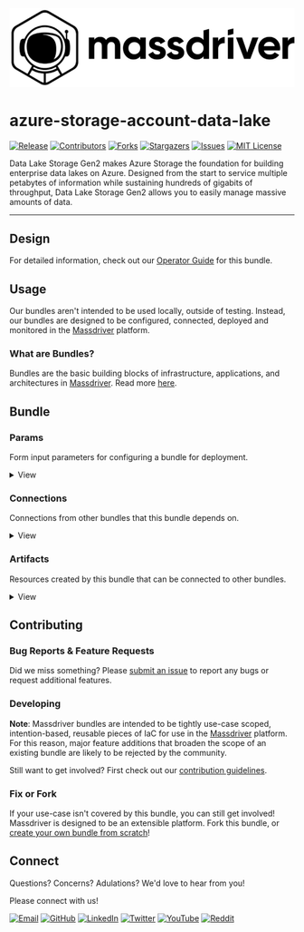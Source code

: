 [![Massdriver][logo]][website]

# azure-storage-account-data-lake

[![Release][release_shield]][release_url]
[![Contributors][contributors_shield]][contributors_url]
[![Forks][forks_shield]][forks_url]
[![Stargazers][stars_shield]][stars_url]
[![Issues][issues_shield]][issues_url]
[![MIT License][license_shield]][license_url]


Data Lake Storage Gen2 makes Azure Storage the foundation for building enterprise data lakes on Azure. Designed from the start to service multiple petabytes of information while sustaining hundreds of gigabits of throughput, Data Lake Storage Gen2 allows you to easily manage massive amounts of data.


---

## Design

For detailed information, check out our [Operator Guide](operator.md) for this bundle.

## Usage

Our bundles aren't intended to be used locally, outside of testing. Instead, our bundles are designed to be configured, connected, deployed and monitored in the [Massdriver][website] platform.

### What are Bundles?

Bundles are the basic building blocks of infrastructure, applications, and architectures in [Massdriver][website]. Read more [here](https://docs.massdriver.cloud/concepts/bundles).

## Bundle

### Params

Form input parameters for configuring a bundle for deployment.

<details>
<summary>View</summary>

<!-- PARAMS:START -->
## Properties

- **`account`** *(object)*
  - **`access_tier`** *(string)*: How frequently will the data be accessed? Hot data is accessed frequently, while cool data is accessed less frequently. Hot data is cheaper to write to, but costs more to store. Cool data is more expensive to write to, but costs less to store. Must be one of: `['Hot', 'Cool']`. Default: `Hot`.
  - **`region`** *(string)*: The region where the storage account will be created. **Cannot be changed after deployment**.
  - **`tier`** *(string)*: The performance tier of the storage account. **Premium storage accounts do not support geo-replication**. [Learn more](https://learn.microsoft.com/en-us/azure/storage/common/storage-account-overview). **Cannot be changed after deployment**. Must be one of: `['Standard', 'Premium']`. Default: `Standard`.
- **`monitoring`** *(object)*
  - **`mode`** *(string)*: Enable and customize Function App metric alarms. Default: `AUTOMATED`.
    - **One of**
      - Automated
      - Custom
      - Disabled
- **`redundancy`** *(object)*
  - **`data_protection`** *(integer)*: Set the number of days to allow data recovery if data is deleted (minimum 1, maximum 365). Minimum: `1`. Maximum: `365`. Default: `7`.
  - **`replication_type`** *(string)*
    - **One of**
      - Local-redundant storage
      - Geo-redundant storage
      - Geo-redundant storage (read-access)
      - Zone-redundant storage
      - Geo-zone-redundant storage
      - Geo-zone-redundant storage (read-access)
  - **`zone_redundancy`** *(boolean)*: Enable zone redundancy for the storage account. **Cannot be changed after deployment**. Default: `False`.
## Examples

  ```json
  {
      "__name": "Development",
      "redundancy": {
          "data_protection": true,
          "data_protection_days": 7
      }
  }
  ```

  ```json
  {
      "__name": "Production",
      "redundancy": {
          "data_protection": true,
          "data_protection_days": 365
      }
  }
  ```

<!-- PARAMS:END -->

</details>

### Connections

Connections from other bundles that this bundle depends on.

<details>
<summary>View</summary>

<!-- CONNECTIONS:START -->
## Properties

- **`azure_service_principal`** *(object)*: . Cannot contain additional properties.
  - **`data`** *(object)*
    - **`client_id`** *(string)*: A valid UUID field.

      Examples:
      ```json
      "123xyz99-ab34-56cd-e7f8-456abc1q2w3e"
      ```

    - **`client_secret`** *(string)*
    - **`subscription_id`** *(string)*: A valid UUID field.

      Examples:
      ```json
      "123xyz99-ab34-56cd-e7f8-456abc1q2w3e"
      ```

    - **`tenant_id`** *(string)*: A valid UUID field.

      Examples:
      ```json
      "123xyz99-ab34-56cd-e7f8-456abc1q2w3e"
      ```

  - **`specs`** *(object)*
<!-- CONNECTIONS:END -->

</details>

### Artifacts

Resources created by this bundle that can be connected to other bundles.

<details>
<summary>View</summary>

<!-- ARTIFACTS:START -->
## Properties

- **`azure_storage_account_data_lake`** *(object)*: . Cannot contain additional properties.
  - **`data`** *(object)*
    - **`infrastructure`** *(object)*
      - **`ari`** *(string)*: Azure Resource ID.

        Examples:
        ```json
        "/subscriptions/12345678-1234-1234-abcd-1234567890ab/resourceGroups/resource-group-name/providers/Microsoft.Network/virtualNetworks/network-name"
        ```

      - **`endpoint`** *(string)*: Azure Storage Account endpoint authentication. Cannot contain additional properties.

        Examples:
        ```json
        "https://storageaccount.blob.core.windows.net/"
        ```

        ```json
        "http://storageaccount.file.core.windows.net"
        ```

        ```json
        "abfs://filesystem.accountname.dfs.core.windows.net/"
        ```

        ```json
        "https://storageaccount.privatelink01.queue.core.windows.net/"
        ```

    - **`security`** *(object)*: Azure Security Configuration. Cannot contain additional properties.
      - **`iam`** *(object)*: IAM Roles And Scopes. Cannot contain additional properties.
        - **`^[a-z]+[a-z_]*[a-z]$`** *(object)*
          - **`role`**: Azure Role.

            Examples:
            ```json
            "Storage Blob Data Reader"
            ```

          - **`scope`** *(string)*: Azure IAM Scope.
  - **`specs`** *(object)*
    - **`azure`** *(object)*: .
      - **`region`** *(string)*: Select the Azure region you'd like to provision your resources in.
<!-- ARTIFACTS:END -->

</details>

## Contributing

<!-- CONTRIBUTING:START -->

### Bug Reports & Feature Requests

Did we miss something? Please [submit an issue](https://github.com/massdriver-cloud/azure-storage-account-data-lake/issues) to report any bugs or request additional features.

### Developing

**Note**: Massdriver bundles are intended to be tightly use-case scoped, intention-based, reusable pieces of IaC for use in the [Massdriver][website] platform. For this reason, major feature additions that broaden the scope of an existing bundle are likely to be rejected by the community.

Still want to get involved? First check out our [contribution guidelines](https://docs.massdriver.cloud/bundles/contributing).

### Fix or Fork

If your use-case isn't covered by this bundle, you can still get involved! Massdriver is designed to be an extensible platform. Fork this bundle, or [create your own bundle from scratch](https://docs.massdriver.cloud/bundles/development)!

<!-- CONTRIBUTING:END -->

## Connect

<!-- CONNECT:START -->

Questions? Concerns? Adulations? We'd love to hear from you!

Please connect with us!

[![Email][email_shield]][email_url]
[![GitHub][github_shield]][github_url]
[![LinkedIn][linkedin_shield]][linkedin_url]
[![Twitter][twitter_shield]][twitter_url]
[![YouTube][youtube_shield]][youtube_url]
[![Reddit][reddit_shield]][reddit_url]

<!-- markdownlint-disable -->

[logo]: https://raw.githubusercontent.com/massdriver-cloud/docs/main/static/img/logo-with-logotype-horizontal-400x110.svg
[docs]: https://docs.massdriver.cloud/?utm_source=github&utm_medium=readme&utm_campaign=azure-storage-account-data-lake&utm_content=docs
[website]: https://www.massdriver.cloud/?utm_source=github&utm_medium=readme&utm_campaign=azure-storage-account-data-lake&utm_content=website
[github]: https://github.com/massdriver-cloud?utm_source=github&utm_medium=readme&utm_campaign=azure-storage-account-data-lake&utm_content=github
[slack]: https://massdriverworkspace.slack.com/?utm_source=github&utm_medium=readme&utm_campaign=azure-storage-account-data-lake&utm_content=slack
[linkedin]: https://www.linkedin.com/company/massdriver/?utm_source=github&utm_medium=readme&utm_campaign=azure-storage-account-data-lake&utm_content=linkedin



[contributors_shield]: https://img.shields.io/github/contributors/massdriver-cloud/azure-storage-account-data-lake.svg?style=for-the-badge
[contributors_url]: https://github.com/massdriver-cloud/azure-storage-account-data-lake/graphs/contributors
[forks_shield]: https://img.shields.io/github/forks/massdriver-cloud/azure-storage-account-data-lake.svg?style=for-the-badge
[forks_url]: https://github.com/massdriver-cloud/azure-storage-account-data-lake/network/members
[stars_shield]: https://img.shields.io/github/stars/massdriver-cloud/azure-storage-account-data-lake.svg?style=for-the-badge
[stars_url]: https://github.com/massdriver-cloud/azure-storage-account-data-lake/stargazers
[issues_shield]: https://img.shields.io/github/issues/massdriver-cloud/azure-storage-account-data-lake.svg?style=for-the-badge
[issues_url]: https://github.com/massdriver-cloud/azure-storage-account-data-lake/issues
[release_url]: https://github.com/massdriver-cloud/azure-storage-account-data-lake/releases/latest
[release_shield]: https://img.shields.io/github/release/massdriver-cloud/azure-storage-account-data-lake.svg?style=for-the-badge
[license_shield]: https://img.shields.io/github/license/massdriver-cloud/azure-storage-account-data-lake.svg?style=for-the-badge
[license_url]: https://github.com/massdriver-cloud/azure-storage-account-data-lake/blob/main/LICENSE


[email_url]: mailto:support@massdriver.cloud
[email_shield]: https://img.shields.io/badge/email-Massdriver-black.svg?style=for-the-badge&logo=mail.ru&color=000000
[github_url]: mailto:support@massdriver.cloud
[github_shield]: https://img.shields.io/badge/follow-Github-black.svg?style=for-the-badge&logo=github&color=181717
[linkedin_url]: https://linkedin.com/in/massdriver-cloud
[linkedin_shield]: https://img.shields.io/badge/follow-LinkedIn-black.svg?style=for-the-badge&logo=linkedin&color=0A66C2
[twitter_url]: https://twitter.com/massdriver?utm_source=github&utm_medium=readme&utm_campaign=azure-storage-account-data-lake&utm_content=twitter
[twitter_shield]: https://img.shields.io/badge/follow-Twitter-black.svg?style=for-the-badge&logo=twitter&color=1DA1F2
[discourse_url]: https://community.massdriver.cloud?utm_source=github&utm_medium=readme&utm_campaign=azure-storage-account-data-lake&utm_content=discourse
[discourse_shield]: https://img.shields.io/badge/join-Discourse-black.svg?style=for-the-badge&logo=discourse&color=000000
[youtube_url]: https://www.youtube.com/channel/UCfj8P7MJcdlem2DJpvymtaQ
[youtube_shield]: https://img.shields.io/badge/subscribe-Youtube-black.svg?style=for-the-badge&logo=youtube&color=FF0000
[reddit_url]: https://www.reddit.com/r/massdriver
[reddit_shield]: https://img.shields.io/badge/subscribe-Reddit-black.svg?style=for-the-badge&logo=reddit&color=FF4500

<!-- markdownlint-restore -->

<!-- CONNECT:END -->
